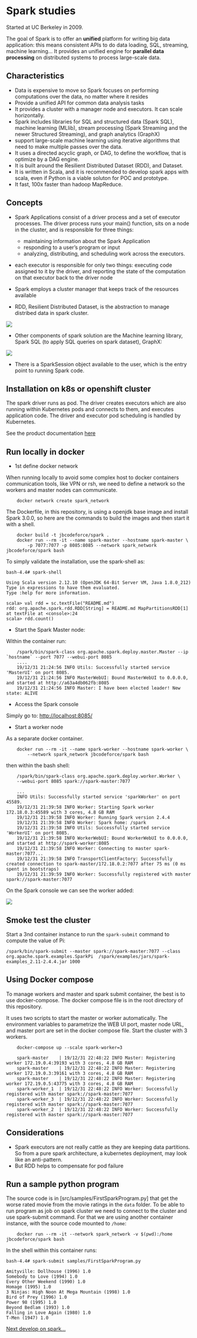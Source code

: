 # Spark studies

Started at UC Berkeley in 2009.

The goal of Spark is to offer an **unified** platform for writing big data application: this means consistent APIs to do data loading, SQL, streaming, machine learning... It provides an unified engine for **parallel data processing** on distributed systems to process large-scale data.

## Characteristics

* Data is expensive to move so Spark focuses on performing computations over the data, no matter where it resides
* Provide a unified API for common data analysis tasks
* It provides a cluster with a manager node and executors. It can scale horizontally.
* Spark includes libraries for SQL and structured data (Spark SQL), machine learning (MLlib), stream processing (Spark Streaming and the newer Structured Streaming), and graph analytics (GraphX)
* support large-scale machine learning using iterative algorithms that need to make multiple passes over the data.
* It uses a directed acyclic graph, or DAG, to define the workflow, that is optimize by a DAG engine.
* It is built around the Resilient Distributed Dataset (RDD), and Dataset.
* It is written in Scala, and it is recommended to develop spark apps with scala, even if Python is a viable soluton for POC and prototype.
* It fast, 100x faster than hadoop MapReduce. 

## Concepts

* Spark Applications consist of a driver process and a set of executor processes. The driver process runs your main() function, sits on a node in the cluster, and is responsible for three things: 

    * maintaining information about the Spark Application
    * responding to a user’s program or input
    * analyzing, distributing, and scheduling work across the executors.

* each executor is responsible for only two things: executing code assigned to it by the driver, and reporting the state of the computation on that executor back to the driver node
* Spark employs a cluster manager that keeps track of the resources available
* RDD, Resilient Distributed Dataset, is the abstraction to manage distribed data in spark cluster.

![](images/app-arch.png)

* Other components of spark solution are the Machine learning library, Spark SQL (to apply SQL queries on spark dataset), GraphX:

![](images/spark-components.png)

* There is a SparkSession object available to the user, which is the entry point to running Spark code.

## Installation on k8s or openshift cluster

The spark driver runs as pod. The driver creates executors which are also running within Kubernetes pods and connects to them, and executes application code.
The driver and executor pod scheduling is handled by Kubernetes.

See the product documentation [here](https://spark.apache.org/docs/latest/running-on-kubernetes.html)

## Run locally in docker

* 1st define docker network

When running locally to avoid some complex host to docker containers communication tools, like VPN or rsh, we need to define a network so the workers and master nodes can communicate.

```shell
    docker network create spark_network
```

The Dockerfile, in this repository, is using a openjdk base image and install Spark 3.0.0, so here are the commands to build the images and then start it with a shell.

```shell
    docker build -t jbcodeforce/spark .
    docker run --rm -it --name spark-master --hostname spark-master \
        -p 7077:7077 -p 8085:8085 --network spark_network jbcodeforce/spark bash
```

To simply validate the installation, use the spark-shell as:

```shell
bash-4.4# spark-shell

Using Scala version 2.12.10 (OpenJDK 64-Bit Server VM, Java 1.8.0_212)
Type in expressions to have them evaluated.
Type :help for more information.

scala> val rdd = sc.textFile("README.md")
rdd: org.apache.spark.rdd.RDD[String] = README.md MapPartitionsRDD[1] at textFile at <console>:24
scala> rdd.count()
```

* Start the Spark Master node:

Within the container run:

```shell
    /spark/bin/spark-class org.apache.spark.deploy.master.Master --ip `hostname` --port 7077 --webui-port 8085
    ....
    19/12/31 21:24:56 INFO Utils: Successfully started service 'MasterUI' on port 8085.
    19/12/31 21:24:56 INFO MasterWebUI: Bound MasterWebUI to 0.0.0.0, and started at http://a63a4db062fb:8085
    19/12/31 21:24:56 INFO Master: I have been elected leader! New state: ALIVE
```

* Access the Spark console

Simply go to: [http://localhost:8085/](http://localhost:8085/)

* Start a worker node 

As a separate docker container. 

```shell
    docker run --rm -it --name spark-worker --hostname spark-worker \
        --network spark_network jbcodeforce/spark bash
```

then within the bash shell:

```shell
    /spark/bin/spark-class org.apache.spark.deploy.worker.Worker \
    --webui-port 8085 spark://spark-master:7077

    ...
    INFO Utils: Successfully started service 'sparkWorker' on port 45589.
    19/12/31 21:39:58 INFO Worker: Starting Spark worker 172.18.0.3:45589 with 3 cores, 4.8 GB RAM
    19/12/31 21:39:58 INFO Worker: Running Spark version 2.4.4
    19/12/31 21:39:58 INFO Worker: Spark home: /spark
    19/12/31 21:39:58 INFO Utils: Successfully started service 'WorkerUI' on port 8085.
    19/12/31 21:39:58 INFO WorkerWebUI: Bound WorkerWebUI to 0.0.0.0, and started at http://spark-worker:8085
    19/12/31 21:39:58 INFO Worker: Connecting to master spark-master:7077...
    19/12/31 21:39:58 INFO TransportClientFactory: Successfully created connection to spark-master/172.18.0.2:7077 after 75 ms (0 ms spent in bootstraps)
    19/12/31 21:39:59 INFO Worker: Successfully registered with master spark://spark-master:7077
```

On the Spark console we can see the worker added:

![](images/spark-console.png)

## Smoke test the cluster

Start a 3nd container instance to run the `spark-submit` command to compute the value of Pi:

```
/spark/bin/spark-submit --master spark://spark-master:7077 --class     org.apache.spark.examples.SparkPi  /spark/examples/jars/spark-examples_2.11-2.4.4.jar 1000
```

## Using Docker compose

To manage workers and master and spark submit container, the best is to use docker-compose. The docker compose file is in the root directory of this repository.

It uses two scripts to start the master or worker automatically. The environment variables to parametrize the WEB UI port, master node URL, and master port are set in the docker compose file. Start the cluster with 3 workers.

```shell
    docker-compose up --scale spark-worker=3

    spark-master    | 19/12/31 22:48:22 INFO Master: Registering worker 172.19.0.4:39193 with 3 cores, 4.8 GB RAM
    spark-master    | 19/12/31 22:48:22 INFO Master: Registering worker 172.19.0.3:39161 with 3 cores, 4.8 GB RAM
    spark-master    | 19/12/31 22:48:22 INFO Master: Registering worker 172.19.0.5:43775 with 3 cores, 4.8 GB RAM
    spark-worker_1  | 19/12/31 22:48:22 INFO Worker: Successfully registered with master spark://spark-master:7077
    spark-worker_3  | 19/12/31 22:48:22 INFO Worker: Successfully registered with master spark://spark-master:7077
    spark-worker_2  | 19/12/31 22:48:22 INFO Worker: Successfully registered with master spark://spark-master:7077
```

## Considerations

* Spark executors are not really cattle as they are keeping data partitions. So from a pure spark architecture, a kubernetes deployment, may look like an anti-pattern.
* But RDD helps to compensate for pod failure

## Run a sample python program

The source code is in [src/samples/FirstSparkProgram.py] that get the worse rated movie from the movie ratings in the `data` folder. To be able to run program as job on spark cluster we need to connect to the cluster and use spark-submit command. For that we are using another container instance, with the source code mounted to `/home`:

```shell
    docker run --rm -it --network spark_network -v $(pwd):/home jbcodeforce/spark bash
```

In the shell within this container runs:

```
bash-4.4# spark-submit samples/FirstSparkProgram.py 

Amityville: Dollhouse (1996) 1.0
Somebody to Love (1994) 1.0
Every Other Weekend (1990) 1.0
Homage (1995) 1.0
3 Ninjas: High Noon At Mega Mountain (1998) 1.0
Bird of Prey (1996) 1.0
Power 98 (1995) 1.0
Beyond Bedlam (1993) 1.0
Falling in Love Again (1980) 1.0
T-Men (1947) 1.0
```

[Next develop on spark...](dev-on-spark.md)
